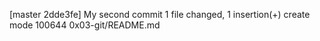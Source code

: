 [master 2dde3fe] My second commit
 1 file changed, 1 insertion(+)
 create mode 100644 0x03-git/README.md
